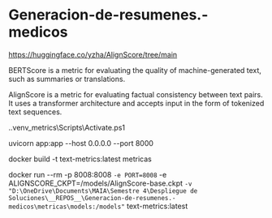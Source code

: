 # Generacion-de-resumenes.-medicos

https://huggingface.co/yzha/AlignScore/tree/main


BERTScore is a metric for evaluating the quality of machine-generated text, such as summaries or translations.

AlignScore is a metric for evaluating factual consistency between text pairs. It uses a transformer architecture and accepts input in the form of tokenized text sequences.

.\.venv_metrics\Scripts\Activate.ps1

uvicorn app:app --host 0.0.0.0 --port 8000

docker build -t text-metrics:latest metricas


docker run --rm -p 8008:8008 `
  -e PORT=8008 `
  -e ALIGNSCORE_CKPT=/models/AlignScore-base.ckpt `
  -v "D:\OneDrive\Documents\MAIA\Semestre 4\Despliegue de Soluciones\__REPOS__\Generacion-de-resumenes.-medicos\metricas\models:/models" `
  text-metrics:latest